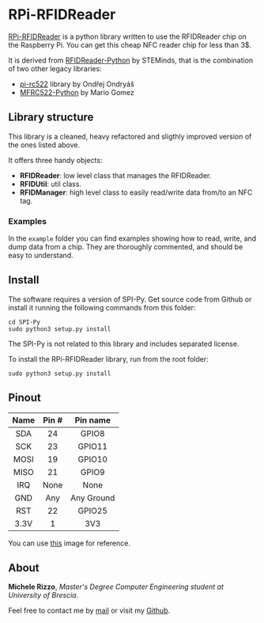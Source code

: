 # RPi-RFIDReader

[RPi-RFIDReader](https://github.com/Mik3Rizzo/rpi-rc522) is a python library written to use the RFIDReader chip on the Raspberry Pi.
You can get this cheap NFC reader chip for less than 3$.

It is derived from [RFIDReader-Python](https://github.com/STEMinds/RC522-Python) by STEMinds, that is the
combination of two other legacy libraries:

- [pi-rc522](https://github.com/ondryaso/pi-rc522) library by Ondřej Ondryáš
- [MFRC522-Python](https://github.com/pimylifeup/MFRC522-python) by Mario Gomez


## Library structure

This library is a cleaned, heavy refactored and sligthly improved version of the ones listed above.

It offers three handy objects:
- **RFIDReader**: low level class that manages the RFIDReader.
- **RFIDUtil**: util class.
- **RFIDManager**: high level class to easily read/write data from/to an NFC tag.

### Examples

In the `example` folder you can find examples showing how to read, write, and dump data from a chip. They are thoroughly 
commented, and should be easy to understand.

## Install

The software requires a version of SPI-Py.
Get source code from Github or install it running the following commands from this folder:

```
cd SPI-Py
sudo python3 setup.py install
```

The SPI-Py is not related to this library and includes separated license.

To install the RPi-RFIDReader library, run from the root folder:

```
sudo python3 setup.py install
```


## Pinout

| Name | Pin # | Pin name   |
|:------:|:-------:|:------------:|
| SDA  | 24    | GPIO8      |
| SCK  | 23    | GPIO11     |
| MOSI | 19    | GPIO10     |
| MISO | 21    | GPIO9      |
| IRQ  | None  | None       |
| GND  | Any   | Any Ground |
| RST  | 22    | GPIO25     |
| 3.3V | 1     | 3V3        |

You can use [this](http://i.imgur.com/y7Fnvhq.png) image for reference.


## About

**Michele Rizzo**, *Master's Degree Computer Engineering student at University of Brescia*.

Feel free to contact me by [mail](mailto:m.rizzo006@studenti.unibs.it) or visit my [Github](https://github.com/Mik3Rizzo/).